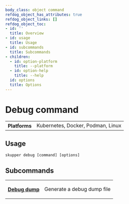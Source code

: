 ```yaml
---
body_class: object command
refdog_object_has_attributes: true
refdog_object_links: []
refdog_object_toc:
- id: ''
  title: Overview
- id: usage
  title: Usage
- id: subcommands
  title: Subcommands
- children:
  - id: option-platform
    title: --platform
  - id: option-help
    title: --help
  id: options
  title: Options
---
```


# Debug command

<section>

<table class="fields"><tr><th>Platforms</th><td>Kubernetes, Docker, Podman, Linux</td></table>

</section>

<section>

## Usage

~~~ shell
skupper debug [command] [options]
~~~

</section>

<section>

## Subcommands

<table class="objects">
<tr><th><a href="dump.html">Debug dump</a></th><td><p>Generate a debug dump file</p>
</td></tr>
</table>

</section>
